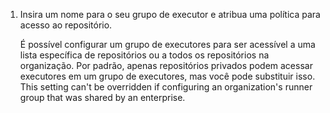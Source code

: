 1. Insira um nome para o seu grupo de executor e atribua uma política para acesso ao repositório.

    É possível configurar um grupo de executores para ser acessível a uma lista específica de repositórios ou a todos os repositórios na organização. Por padrão, apenas repositórios privados podem acessar executores em um grupo de executores, mas você pode substituir isso. This setting can't be overridden if configuring an organization's runner group that was shared by an enterprise.
